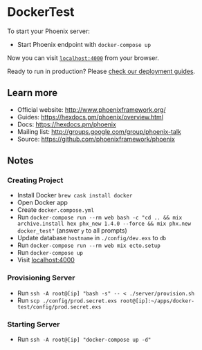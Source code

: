 # DockerTest

To start your Phoenix server:

  * Start Phoenix endpoint with `docker-compose up`

Now you can visit [`localhost:4000`](http://localhost:4000) from your browser.

Ready to run in production? Please [check our deployment guides](https://hexdocs.pm/phoenix/deployment.html).

## Learn more

  * Official website: http://www.phoenixframework.org/
  * Guides: https://hexdocs.pm/phoenix/overview.html
  * Docs: https://hexdocs.pm/phoenix
  * Mailing list: http://groups.google.com/group/phoenix-talk
  * Source: https://github.com/phoenixframework/phoenix

## Notes

### Creating Project

- Install Docker `brew cask install docker`
- Open Docker app
- Create `docker.compose.yml`
- Run `docker-compose run --rm web bash -c "cd .. && mix archive.install hex phx_new 1.4.0 --force && mix phx.new docker_test"` (answer `y` to all prompts)
- Update database `hostname` in `./config/dev.exs` to `db`
- Run `docker-compose run --rm web mix ecto.setup`
- Run `docker-compose up`
- Visit [localhost:4000](http://localhost:4000)

### Provisioning Server

- Run `ssh -A root@[ip] "bash -s" -- < ./server/provision.sh`
- Run `scp ./config/prod.secret.exs root@[ip]:~/apps/docker-test/config/prod.secret.exs`

### Starting Server
- Run `ssh -A root@[ip] "docker-compose up -d"`
